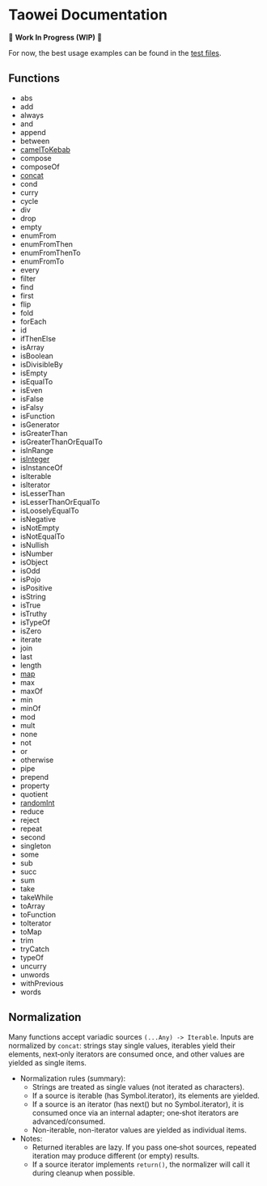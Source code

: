 # Taowei Documentation

🚧 **Work In Progress (WIP)** 🚧

For now, the best usage examples can be found in the [test files](/test).

## Functions

- abs
- add
- always
- and
- append
- between
- [camelToKebab](/docs/camelToKebab.md)
- compose
- composeOf
- [concat](/docs/concat.md)
- cond
- curry
- cycle
- div
- drop
- empty
- enumFrom
- enumFromThen
- enumFromThenTo
- enumFromTo
- every
- filter
- find
- first
- flip
- fold
- forEach
- id
- ifThenElse
- isArray
- isBoolean
- isDivisibleBy
- isEmpty
- isEqualTo
- isEven
- isFalse
- isFalsy
- isFunction
- isGenerator
- isGreaterThan
- isGreaterThanOrEqualTo
- isInRange
- [isInteger](/docs/isInteger.md)
- isInstanceOf
- isIterable
- isIterator
- isLesserThan
- isLesserThanOrEqualTo
- isLooselyEqualTo
- isNegative
- isNotEmpty
- isNotEqualTo
- isNullish
- isNumber
- isObject
- isOdd
- isPojo
- isPositive
- isString
- isTrue
- isTruthy
- isTypeOf
- isZero
- iterate
- join
- last
- length
- [map](/docs/map.md)
- max
- maxOf
- min
- minOf
- mod
- mult
- none
- not
- or
- otherwise
- pipe
- prepend
- property
- quotient
- [randomInt](/docs/randomInt.md)
- reduce
- reject
- repeat
- second
- singleton
- some
- sub
- succ
- sum
- take
- takeWhile
- toArray
- toFunction
- toIterator
- toMap
- trim
- tryCatch
- typeOf
- uncurry
- unwords
- withPrevious
- words


## Normalization
Many functions accept variadic sources `(...Any) -> Iterable`. Inputs are normalized by `concat`: strings stay single values, iterables yield their elements, next‑only iterators are consumed once, and other values are yielded as single items.
- Normalization rules (summary):
  - Strings are treated as single values (not iterated as characters).
  - If a source is iterable (has Symbol.iterator), its elements are yielded.
  - If a source is an iterator (has next() but no Symbol.iterator), it is consumed once via an internal adapter; one‑shot iterators are advanced/consumed.
  - Non-iterable, non-iterator values are yielded as individual items.
- Notes:
  - Returned iterables are lazy. If you pass one‑shot sources, repeated iteration may produce different (or empty) results.
  - If a source iterator implements `return()`, the normalizer will call it during cleanup when possible.
